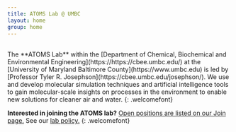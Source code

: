 ```yaml
---
title: ATOMS Lab @ UMBC
layout: home
group: home
---
```

<br>
The **ATOMS Lab** within the [Department of Chemical, Biochemical and Environmental Engineering](https://https://cbee.umbc.edu/) at the [University of Maryland Baltimore County](https://www.umbc.edu) is led by [Professor Tyler R. Josephson](https://cbee.umbc.edu/josephson/). We use and develop molecular simulation techniques and artificial intelligence tools to gain molecular-scale insights on processes in the environment to enable new solutions for cleaner air and water.
{: .welcomefont}

**Interested in joining the ATOMS lab?** <a href="{{ site.url }}/join">Open positions are listed on our Join page.</a> See our <a href="{{ site.url }}/compact/">lab policy.</a>
{: .welcomefont}
